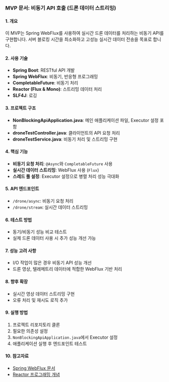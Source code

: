 ### MVP 문서: 비동기 API 호출 (드론 데이터 스트리밍)

#### 1. **개요**
이 MVP는 Spring WebFlux를 사용하여 실시간 드론 데이터를 처리하는 비동기 API를 구현합니다. 서버 블로킹 시간을 최소화하고 고성능 실시간 데이터 전송을 목표로 합니다.

#### 2. **사용 기술**
- **Spring Boot**: RESTful API 개발
- **Spring WebFlux**: 비동기, 반응형 프로그래밍
- **CompletableFuture**: 비동기 처리
- **Reactor (Flux & Mono)**: 스트리밍 데이터 처리
- **SLF4J**: 로깅

#### 3. **프로젝트 구조**
- **NonBlockingApiApplication.java**: 메인 애플리케이션 파일, Executor 설정 포함
- **droneTestController.java**: 클라이언트의 API 요청 처리
- **droneTestService.java**: 비동기 처리 및 스트리밍 구현

#### 4. **핵심 기능**
- **비동기 요청 처리**: `@Async`와 `CompletableFuture` 사용
- **실시간 데이터 스트리밍**: WebFlux 사용 (`Flux`)
- **스레드 풀 설정**: Executor 설정으로 병렬 처리 성능 극대화

#### 5. **API 엔드포인트**
- `/drone/async`: 비동기 요청 처리
- `/drone/stream`: 실시간 데이터 스트리밍

#### 6. **테스트 방법**
- 동기/비동기 성능 비교 테스트
- 실제 드론 데이터 사용 시 추가 성능 개선 가능

#### 7. **성능 고려 사항**
- I/O 작업이 많은 경우 비동기 API 성능 개선
- 드론 영상, 텔레메트리 데이터에 적합한 WebFlux 기반 처리

#### 8. **향후 확장**
- 실시간 영상 데이터 스트리밍 구현
- 오류 처리 및 재시도 로직 추가

#### 9. **실행 방법**
1. 프로젝트 리포지토리 클론
2. 필요한 의존성 설정
3. `NonBlockingApiApplication.java`에서 Executor 설정
4. 애플리케이션 실행 후 엔드포인트 테스트

#### 10. **참고자료**
- [Spring WebFlux 문서](https://docs.spring.io/spring-framework/docs/current/reference/html/web-reactive.html)
- [Reactor 프로그래밍 개념](https://projectreactor.io/docs/core/release/reference/)